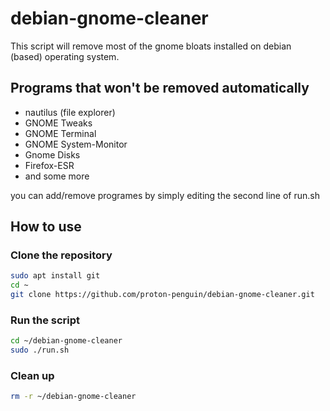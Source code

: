 # debian-gnome-cleaner
This script will remove most of the gnome bloats installed on debian (based) operating system.

## Programs that won't be removed automatically
- nautilus (file explorer)
- GNOME Tweaks
- GNOME Terminal
- GNOME System-Monitor
- Gnome Disks
- Firefox-ESR
- and some more

you can add/remove programes by simply editing the second line of run.sh

## How to use
### Clone the repository
```bash
sudo apt install git
cd ~
git clone https://github.com/proton-penguin/debian-gnome-cleaner.git
```

### Run the script
```bash
cd ~/debian-gnome-cleaner
sudo ./run.sh
```

### Clean up
```bash
rm -r ~/debian-gnome-cleaner
```
